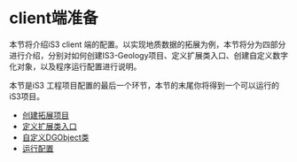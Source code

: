 # client端准备

本节将介绍iS3 client 端的配置。以实现地质数据的拓展为例，本节将分为四部分进行介绍，分别对如何创建IS3-Geology项目、定义扩展类入口、创建自定义数字化对象，以及程序运行配置进行说明。

本节是iS3 工程项目配置的最后一个环节，本节的末尾你将得到一个可以运行的iS3项目。

   * [创建拓展项目](chapter2/section3/client1.md)
   * [定义扩展类入口](chapter2/section3/client2.md)
   * [自定义DGObject类](chapter2/section3/client3.md)
   * [运行配置](chapter2/section3/client4.md)

